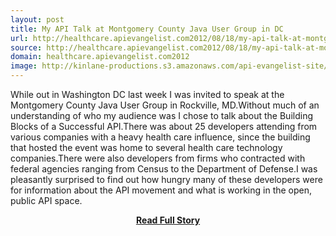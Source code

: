 ```yaml
---
layout: post
title: My API Talk at Montgomery County Java User Group in DC
url: http://healthcare.apievangelist.com2012/08/18/my-api-talk-at-montgomery-county-java-user-group-in-rockville,-md/
source: http://healthcare.apievangelist.com2012/08/18/my-api-talk-at-montgomery-county-java-user-group-in-rockville,-md/
domain: healthcare.apievangelist.com2012
image: http://kinlane-productions.s3.amazonaws.com/api-evangelist-site/blog/mcjug_logo.png
---
```


<p>While out in Washington DC last week I was invited to speak at the Montgomery County Java User Group in Rockville, MD.Without much of an understanding of who my audience was I chose to talk about the Building Blocks of a Successful API.There was about 25 developers attending from various companies with a heavy health care influence, since the building that hosted the event was home to several health care technology companies.There were also developers from firms who contracted with federal agencies ranging from Census to the Department of Defense.I was pleasantly surprised to find out how hungry many of these developers were for information about the API movement and what is working in the open, public API space.</p>
<center><p><a href="http://healthcare.apievangelist.com2012/08/18/my-api-talk-at-montgomery-county-java-user-group-in-rockville,-md/" style='padding:25px; font-sze:18px; font-weight: bold;'>Read Full Story</a></p></center>
